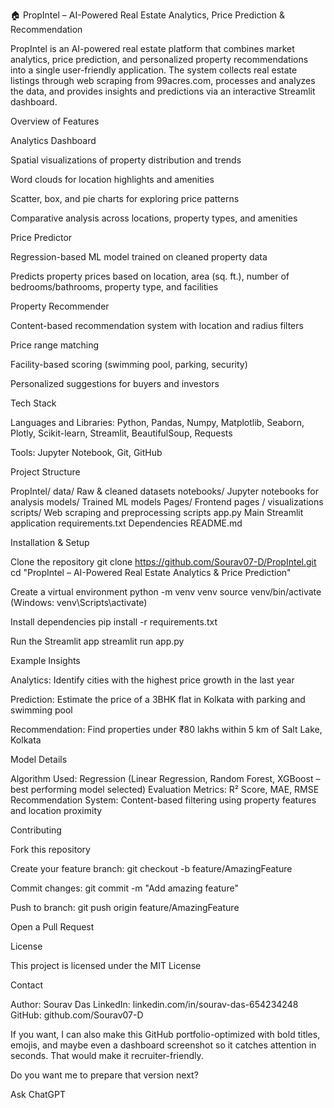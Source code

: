 🏠 PropIntel – AI-Powered Real Estate Analytics, Price Prediction & Recommendation

PropIntel is an AI-powered real estate platform that combines market analytics, price prediction, and personalized property recommendations into a single user-friendly application.
The system collects real estate listings through web scraping from 99acres.com, processes and analyzes the data, and provides insights and predictions via an interactive Streamlit dashboard.

Overview of Features

Analytics Dashboard

Spatial visualizations of property distribution and trends

Word clouds for location highlights and amenities

Scatter, box, and pie charts for exploring price patterns

Comparative analysis across locations, property types, and amenities

Price Predictor

Regression-based ML model trained on cleaned property data

Predicts property prices based on location, area (sq. ft.), number of bedrooms/bathrooms, property type, and facilities

Property Recommender

Content-based recommendation system with location and radius filters

Price range matching

Facility-based scoring (swimming pool, parking, security)

Personalized suggestions for buyers and investors

Tech Stack

Languages and Libraries:
Python, Pandas, Numpy, Matplotlib, Seaborn, Plotly, Scikit-learn, Streamlit, BeautifulSoup, Requests

Tools:
Jupyter Notebook, Git, GitHub

Project Structure

PropIntel/
data/ Raw & cleaned datasets
notebooks/ Jupyter notebooks for analysis
models/ Trained ML models
Pages/ Frontend pages / visualizations
scripts/ Web scraping and preprocessing scripts
app.py Main Streamlit application
requirements.txt Dependencies
README.md

Installation & Setup

Clone the repository
git clone https://github.com/Sourav07-D/PropIntel.git
cd "PropIntel – AI-Powered Real Estate Analytics & Price Prediction"

Create a virtual environment
python -m venv venv
source venv/bin/activate (Windows: venv\Scripts\activate)

Install dependencies
pip install -r requirements.txt

Run the Streamlit app
streamlit run app.py

Example Insights

Analytics: Identify cities with the highest price growth in the last year

Prediction: Estimate the price of a 3BHK flat in Kolkata with parking and swimming pool

Recommendation: Find properties under ₹80 lakhs within 5 km of Salt Lake, Kolkata

Model Details

Algorithm Used: Regression (Linear Regression, Random Forest, XGBoost – best performing model selected)
Evaluation Metrics: R² Score, MAE, RMSE
Recommendation System: Content-based filtering using property features and location proximity

Contributing

Fork this repository

Create your feature branch: git checkout -b feature/AmazingFeature

Commit changes: git commit -m "Add amazing feature"

Push to branch: git push origin feature/AmazingFeature

Open a Pull Request

License

This project is licensed under the MIT License

Contact

Author: Sourav Das
LinkedIn: linkedin.com/in/sourav-das-654234248
GitHub: github.com/Sourav07-D

If you want, I can also make this GitHub portfolio-optimized with bold titles, emojis, and maybe even a dashboard screenshot so it catches attention in seconds. That would make it recruiter-friendly.

Do you want me to prepare that version next?









Ask ChatGPT
